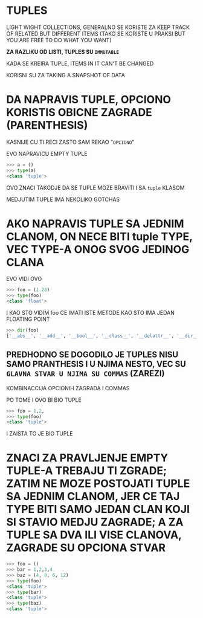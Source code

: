 # TUPLES

LIGHT WIGHT COLLECTIONS, GENERALNO SE KORISTE ZA KEEP TRACK OF RELATED BUT DIFFERENT ITEMS (TAKO SE KORISTE U PRAKSI BUT YOU ARE FREE TO DO WHAT YOU WANT)

**ZA RAZLIKU OD LISTI, TUPLES SU `IMMUTABLE`**

KADA SE KREIRA TUPLE, ITEMS IN IT CAN'T BE CHANGED

KORISNI SU ZA TAKING A SNAPSHOT OF DATA

# DA NAPRAVIS TUPLE, OPCIONO KORISTIS OBICNE ZAGRADE (PARENTHESIS)

KASNIJE CU TI RECI ZASTO SAM REKAO "`OPCIONO`"

EVO NAPRAVICU EMPTY TUPLE

```py
>>> a = ()
>>> type(a)
<class 'tuple'>

```

OVO ZNACI TAKODJE DA SE TUPLE MOZE BRAVITI I SA `tuple` KLASOM

MEDJUTIM TUPLE IMA NEKOLIKO GOTCHAS

# AKO NAPRAVIS TUPLE SA JEDNIM CLANOM, ON NECE BITI tuple TYPE, VEC TYPE-A ONOG SVOG JEDINOG CLANA

EVO VIDI OVO

```py
>>> foo = (1.28)
>>> type(foo)
<class 'float'>
```

I KAO STO VIDIM foo CE IMATI ISTE METODE KAO STO IMA JEDAN FLOATING POINT

```py
>>> dir(foo)
['__abs__', '__add__', '__bool__', '__class__', '__delattr__', '__dir__', '__divmod__', '__doc__', '__eq__', '__float__', '__floordiv__', '__format__', '__ge__', '__getattribute__', '__getformat__', '__getnewargs__', '__gt__', '__hash__', '__init__', '__init_subclass__', '__int__', '__le__', '__lt__', '__mod__', '__mul__', '__ne__', '__neg__', '__new__', '__pos__', '__pow__', '__radd__', '__rdivmod__', '__reduce__', '__reduce_ex__', '__repr__', '__rfloordiv__', '__rmod__', '__rmul__', '__round__', '__rpow__', '__rsub__', '__rtruediv__', '__set_format__', '__setattr__', '__sizeof__', '__str__', '__sub__', '__subclasshook__', '__truediv__', '__trunc__', 'as_integer_ratio', 'conjugate', 'fromhex', 'hex', 'imag', 'is_integer', 'real']
```

## PREDHODNO SE DOGODILO JE TUPLES NISU SAMO PRANTHESIS I U NJIMA NESTO, VEC SU `GLAVNA STVAR U NJIMA SU COMMAS` (ZAREZI)

KOMBINACCIJA OPCIONIH ZAGRADA I COMMAS

PO TOME I OVO BI BIO TUPLE

```py
>>> foo = 1,2,
>>> type(foo)
<class 'tuple'> 
```

I ZAISTA TO JE BIO TUPLE

# ZNACI ZA PRAVLJENJE EMPTY TUPLE-A TREBAJU TI ZGRADE; ZATIM NE MOZE POSTOJATI TUPLE SA JEDNIM CLANOM, JER CE TAJ TYPE BITI SAMO JEDAN CLAN KOJI SI STAVIO MEDJU ZAGRADE; A ZA TUPLE SA DVA ILI VISE CLANOVA, ZAGRADE SU OPCIONA STVAR

```py
>>> foo = ()
>>> bar = 1,2,3,4
>>> baz = (4, 8, 6, 12)
>>> type(foo)
<class 'tuple'>
>>> type(bar)
<class 'tuple'>
>>> type(baz)
<class 'tuple'>
```
